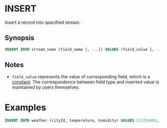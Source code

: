 INSERT
======

Insert a record into specified stream.

## Synopsis

```sql
INSERT INTO stream_name (field_name [, ...]) VALUES (field_value [, ...]);
```

## Notes

- `field_value` represents the value of corresponding field, which is a [constant](../sql-overview.md#literals-constants). The correspondence between field type and inserted value is maintained by users themselves.

# Examples

```sql
INSERT INTO weather (cityId, temperature, humidity) VALUES (11254469, 12, 65);
```
